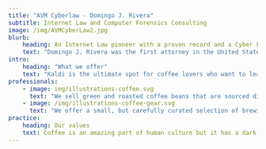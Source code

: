 ```yaml
---
title: "AVM Cyberlaw - Domingo J. Rivera"
subtitle: Internet Law and Computer Forensics Consulting
image: /img/AVMCyberLaw2.jpg
blurb:
    heading: An Internet Law pioneer with a proven record and a Cyber Forensics Expert
    text: "Domingo J. Rivera was the first attorney in the United States to win a complex jury trial involving Federal Copyright Infringement, music piracy criminal allegations. This was also the most important case of its type.  Our client was alleged to be the leader of the most prolific music piracy group in the world.  After five days of trial, the jury agreed with us and returned a Not Guilty verdict.  Today, Domingo Rivera consults with businesses and attorneys in cyber forensics and Internet investigations"
intro:
    heading: "What we offer"
    text: "Kaldi is the ultimate spot for coffee lovers who want to learn about their java’s origin and support the farmers that grew it. We take coffee production, roasting and brewing seriously and we’re glad to pass that knowledge to anyone."
professionals:
    - image: img/illustrations-coffee.svg
      text: "We sell green and roasted coffee beans that are sourced directly from independent farmers and farm cooperatives. We’re proud to offer a variety of coffee beans grown with great care for the environment and local communities. Check our post or contact us directly for current availability."
    - image: /img/illustrations-coffee-gear.svg
      text: "We offer a small, but carefully curated selection of brewing gear and tools for every taste and experience level. No matter if you roast your own beans or just bought your first french press, you’ll find a gadget to fall in love with in our shop."
practice:
    heading: Our values
    text: Coffee is an amazing part of human culture but it has a dark side too – one of colonialism and mindless abuse of natural resources and human lives. We want to turn this around and return the coffee trade to the drink’s exhilarating, empowering and unifying nature.
---
```


